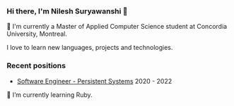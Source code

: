 ### Hi there, I'm Nilesh Suryawanshi 👋

:memo: I'm currently a Master of Applied Computer Science student at Concordia University, Montreal.

I love to learn new languages, projects and technologies. 

### Recent positions 

* [Software Engineer - Persistent Systems](https://www.persistent.com) 2020 - 2022

🌱 I’m currently learning Ruby.
